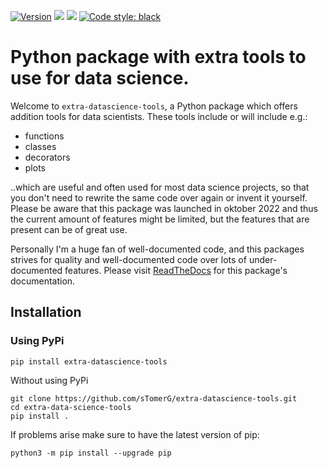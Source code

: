 [![Version](https://img.shields.io/pypi/v/extra-datascience-tools)](https://pypi.org/project/extra-datascience-tools/)
![](https://img.shields.io/github/license/koaning/extra-datascience-tools)
![](https://img.shields.io/pypi/pyversions/extra-data-science-tools)
[![Code style: black](https://img.shields.io/badge/code%20style-black-000000.svg)](https://github.com/psf/black)
# Python package with extra tools to use for data science.

Welcome to `extra-datascience-tools`, a Python package which offers addition tools for data scientists. These tools include or will include e.g.:
- functions
- classes
- decorators
- plots

..which are useful and often used for most data science projects, so that you don't need to rewrite the same code over again or invent it yourself. Please be aware that this package was launched in oktober 2022 and thus the current amount of features might be limited, but the features that are present can be of great use.

 Personally I'm a huge fan of well-documented code, and this packages strives for quality and well-documented code over lots of under-documented features. Please visit [ReadTheDocs](https://extra-datascience-tools.readthedocs.io/en/latest/#) for this package's documentation.


## Installation

### Using PyPi

    pip install extra-datascience-tools

Without using PyPi

    git clone https://github.com/sTomerG/extra-datascience-tools.git
    cd extra-data-science-tools
    pip install .

If problems arise make sure to have the latest version of pip:

    python3 -m pip install --upgrade pip




